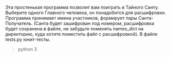 Эта простенькая программа позволит вам поиграть в Тайного Санту.
Выберите одного Главного человека, он понадобится для расшифровки.
Программа принимает имена участников, формирует пары Санта-Получатель.
(Санта будет зашифрован под номером, расшифровка будет сохранена в файле, не забудьте поменять names_dict на директорию, куда хотите поместить файл с расшифровкой).
В файле tests.py юнит-тесты.
>python 3

